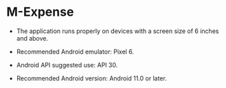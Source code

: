 # M-Expense

- The application runs properly on devices with a screen size of 6 inches and above.

- Recommended Android emulator: Pixel 6.

- Android API suggested use: API 30.

- Recommended Android version: Android 11.0 or later.
